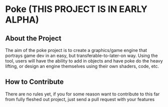# Poke (THIS PROJECT IS IN EARLY ALPHA)
## About the Project
The aim of the poke project is to create a graphics/game engine that portrays game dev in an easy, but transferable-to-later-on way. Using the tool, users will have the ability to add in objects and have poke do the heavy lifting, or design an engine themselves using their own shaders, code, etc.

## How to Contribute
There are no rules yet, if you for some reason want to contribute to this far from fully fleshed out project, just send a pull request with your features
